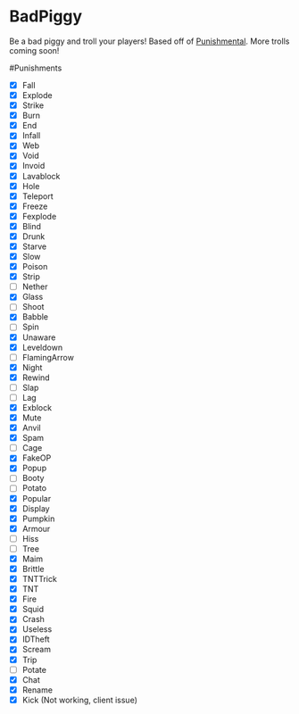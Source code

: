 # BadPiggy
Be a bad piggy and troll your players! Based off of [Punishmental](http://dev.bukkit.org/bukkit-plugins/punishmental/). More trolls coming soon!

#Punishments
- [x] Fall
- [x] Explode 
- [X] Strike
- [x] Burn
- [x] End
- [x] Infall
- [X] Web
- [x] Void
- [X] Invoid
- [X] Lavablock
- [X] Hole
- [x] Teleport
- [X] Freeze
- [X] Fexplode
- [X] Blind
- [x] Drunk
- [x] Starve
- [x] Slow
- [x] Poison
- [X] Strip
- [ ] Nether
- [x] Glass
- [ ] Shoot
- [x] Babble
- [ ] Spin
- [x] Unaware
- [X] Leveldown
- [ ] FlamingArrow
- [x] Night
- [x] Rewind
- [ ] Slap
- [ ] Lag
- [X] Exblock
- [X] Mute
- [x] Anvil
- [x] Spam
- [ ] Cage
- [x] FakeOP
- [x] Popup
- [ ] Booty
- [ ] Potato
- [X] Popular
- [x] Display
- [x] Pumpkin
- [X] Armour 
- [ ] Hiss
- [ ] Tree
- [X] Maim
- [x] Brittle
- [x] TNTTrick 
- [x] TNT
- [x] Fire
- [x] Squid
- [x] Crash
- [X] Useless
- [x] IDTheft
- [X] Scream 
- [x] Trip
- [ ] Potate
- [x] Chat
- [x] Rename
- [x] Kick (Not working, client issue)
